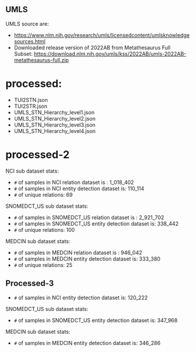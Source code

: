 ## UMLS

UMLS source are:‌ 

- https://www.nlm.nih.gov/research/umls/licensedcontent/umlsknowledgesources.html
- Downloaded release version of 2022AB from Metathesaurus Full Subset: https://download.nlm.nih.gov/umls/kss/2022AB/umls-2022AB-metathesaurus-full.zip

# processed:
- TUI2STN.json
- TUI2STR.json
- UMLS_STN_Hierarchy_level1.json
- UMLS_STN_Hierarchy_level2.json
- UMLS_STN_Hierarchy_level3.json
- UMLS_STN_Hierarchy_level4.json


# processed-2

NCI sub dataset stats:
- `#` of samples in NCI relation dataset is : 1_018_402
- `#` of samples in NCI entity detection dataset is: 110_114
- `#` of unique relations: 69

SNOMEDCT_US sub dataset stats:
- `#` of samples in SNOMEDCT_US relation dataset is : 2_921_702
- `#` of samples in SNOMEDCT_US entity detection dataset is: 338_442
- `#` of unique relations: 100


MEDCIN sub dataset stats:
- `#` of samples in MEDCIN relation dataset is : 946_042
- `#` of samples in MEDCIN entity detection dataset is: 333_380
- `#` of unique relations: 25

## Processed-3

- `#` of samples in NCI entity detection dataset is: 120_222

SNOMEDCT_US sub dataset stats:
- `#` of samples in SNOMEDCT_US entity detection dataset is: 347_968

MEDCIN sub dataset stats:
- `#` of samples in MEDCIN entity detection dataset is: 346_286

